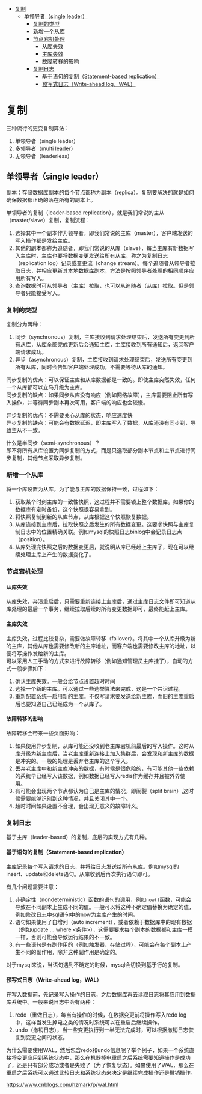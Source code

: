 - [复制](#%E5%A4%8D%E5%88%B6)
  - [单领导者（single leader）](#%E5%8D%95%E9%A2%86%E5%AF%BC%E8%80%85single-leader)
    - [复制的类型](#%E5%A4%8D%E5%88%B6%E7%9A%84%E7%B1%BB%E5%9E%8B)
    - [新增一个从库](#%E6%96%B0%E5%A2%9E%E4%B8%80%E4%B8%AA%E4%BB%8E%E5%BA%93)
    - [节点宕机处理](#%E8%8A%82%E7%82%B9%E5%AE%95%E6%9C%BA%E5%A4%84%E7%90%86)
      - [从库失效](#%E4%BB%8E%E5%BA%93%E5%A4%B1%E6%95%88)
      - [主库失效](#%E4%B8%BB%E5%BA%93%E5%A4%B1%E6%95%88)
      - [故障转移的影响](#%E6%95%85%E9%9A%9C%E8%BD%AC%E7%A7%BB%E7%9A%84%E5%BD%B1%E5%93%8D)
    - [复制日志](#%E5%A4%8D%E5%88%B6%E6%97%A5%E5%BF%97)
      - [基于语句的复制（Statement-based replication）](#%E5%9F%BA%E4%BA%8E%E8%AF%AD%E5%8F%A5%E7%9A%84%E5%A4%8D%E5%88%B6statement-based-replication)
      - [预写式日志（Write-ahead log，WAL）](#%E9%A2%84%E5%86%99%E5%BC%8F%E6%97%A5%E5%BF%97write-ahead-logwal)

# 复制
三种流行的更变复制算法：
1. 单领导者（single leader）
2. 多领导者（multi leader）
3. 无领导者（leaderless）

## 单领导者（single leader）
副本：存储数据库副本的每个节点都称为副本（replica）。复制要解决的就是如何确保数据都正确的落在所有的副本上。

单领导者的复制（leader-based replication），就是我们常说的主从（master/slave）复制，复制流程：
1. 选择其中一个副本作为领导者，即我们常说的主库（master），客户端发送的写入操作都是发给主库。
2. 其他的副本都称为追随者，即我们常说的从库（slave），每当主库有新数据写入主库时，主库也要将数据变更发送给所有从库，称之为复制日志（replication log）记录或变更流（change stream）。每个追随者从领导者拉取日志，并相应更新其本地数据库副本，方法是按照领导者处理的相同顺序应用所有写入。
3. 查询数据时可从领导者（主库）拉取，也可以从追随者（从库）拉取。但是领导者只能接受写入。

### 复制的类型
复制分为两种：
1. 同步（synchronous）复制，主库接收到请求处理结束后，发送所有变更到所有从库，从库全部完成更新后会通知主库，主库接收到所有通知后，返回客户端请求成功。
2. 异步（asynchronous）复制，主库接收到请求处理结束后，发送所有变更到所有从库，同时会告知客户端处理成功，不需要等待从库的通知。

同步复制的优点：可以保证主库和从库数据都是一致的。即使主库突然失效，任何一个从库都可以立马升级为主库。  
同步复制的缺点：如果同步从库没有响应（例如网络故障），主库需要阻止所有写入操作，并等待同步副本再次可用，客户端的响应也会较慢。

异步复制的优点：不需要关心从库的状态，响应速度快   
异步复制的缺点：可能会有数据延迟，即主库写入了数据，从库还没有同步到，导致主从不一致。

什么是半同步（semi-synchronous）？  
即不将所有从库设置为同步复制的方式，而是只选取部分副本节点和主节点进行同步复制，其他节点采取异步复制。

### 新增一个从库
将一个库设置为从库，为了能与主库的数据保持一致，过程如下：
1. 获取某个时刻主库的一致性快照，这过程并不需要锁上整个数据库。如果你的数据库有定时备份，这个快照很容易拿到。
2. 将快照复制到新的从库节点，从库根据这个快照恢复数据。
3. 从库连接到主库后，拉取快照之后发生的所有数据变更。这要求快照与主库复制日志中的位置精确关联。例如mysql的快照日志binlog中会记录日志点（position）。
4. 从库处理完快照之后的数据变更后，就说明从库已经赶上主库了，现在可以继续处理主库上产生的数据变化了。

### 节点宕机处理
#### 从库失效
从库失效，奔溃重启后，只需要重新连接上主库后，通过主库日志文件即可知道从库处理的最后一个事务，继续拉取后续的所有变更数据即可，最终能赶上主库。

#### 主库失效
主库失效，过程比较复杂，需要做故障转移（failover）。将其中一个从库升级为新的主库，其他从库也需要修改新的主库地址，而客户端也需要修改主库的地址，以便将写操作发给新的主库。  
可以采用人工手动的方式来进行故障转移（例如通知管理员主库挂了），自动的方式一般步骤如下：
1. 确认主库失效。一般会给节点设置超时时间
2. 选择一个新的主库。可以通过一些选举算法来完成，这是一个共识过程。
3. 重新配置系统一启用新的主库。不仅写请求要发送给新主库，而旧的主库重启后也要知道自己已经成为一个从库了。

#### 故障转移的影响
故障转移会带来一些负面影响：
1. 如果使用异步复制，从库可能还没收到老主库宕机前最后的写入操作。这时从库升级为新主库后，当老主库重新连接上加入集群后，会发现和新主库的数据是冲突的。一般的处理是丢弃老主库的这个写入。
2. 丢弃老主库中和新主库冲突的数据，有时候是很危险的，有可能其他一些依赖的系统早已经写入该数据，例如数据已经写入redis作为缓存并且被外界使用。
3. 有可能会出现两个节点都认为自己是主库的情况，即闹裂（split brain）,这时候需要能够识别到这种情况，并且关闭其中一个。
4. 超时时间如果设置不合理，会出现无意义的故障转义。

### 复制日志
基于主库（leader-based）的复制，底层的实现方式有几种。

#### 基于语句的复制（Statement-based replication）
主库记录每个写入请求的日志，并将给日志发送给所有从库。例如mysql的insert、update和delete语句。从库收到后再次执行语句即可。

有几个问题需要注意：
1. 非确定性（nondeterministic）函数的语句的调用，例如`now()`函数，可能会导致在不同副本上生成不同的值。一般可以将这种不确定值替换为确定的值，例如修改日志中sql语句中的now为主库产生的时间。
2. 语句如果使用了自增列（auto increment），或者依赖于数据库中的现有数据（例如update ... where <条件>），这需要要求每个副本的数据都和主库一模一样，否则可能会导致运行结果的不一致。
3. 有一些语句是有副作用的（例如触发器、存储过程），可能会在每个副本上产生不同的副作用，除非这种副作用是确定的。

对于mysql来说，当语句遇到不确定的时候，mysql会切换到基于行的复制。

#### 预写式日志（Write-ahead log，WAL）
在写入数据前，先记录写入操作的日志，之后数据库再去读取日志将其应用到数据库系统中。一般来说日志中会有两种：
1. redo（重做日志），每当有操作的时候，在数据变更前将操作写入redo log中，这样当发生掉电之类的情况时系统可以在重启后继续操作。
2. undo（撤销日志），当一些变更执行到一半无法完成时，可以根据撤销日志恢复到变更之间的状态。

为什么需要使用WAL，然后包含redo和undo信息呢？举个例子，如果一个系统直接将变更应用到系统状态中，那么在机器掉电重启之后系统需要知道操作是成功了，还是只有部分成功或者是失败了（为了恢复状态）。如果使用了WAL，那么在重启之后系统可以通过比较日志和系统状态来决定是继续完成操作还是撤销操作。

https://www.cnblogs.com/hzmark/p/wal.html